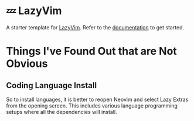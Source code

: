 # 💤 LazyVim

A starter template for [LazyVim](https://github.com/LazyVim/LazyVim).
Refer to the [documentation](https://lazyvim.github.io/installation) to get started.

# Things I've Found Out that are Not Obvious

## Coding Language Install

So to install languages, it is better to reopen Neovim and select Lazy Extras
from the opening screen. This includes various language programming setups
where all the dependencies will install.
